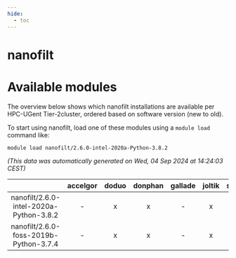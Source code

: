 ```yaml
---
hide:
  - toc
---
```


nanofilt
========

# Available modules


The overview below shows which nanofilt installations are available per HPC-UGent Tier-2cluster, ordered based on software version (new to old).

To start using nanofilt, load one of these modules using a `module load` command like:

```shell
module load nanofilt/2.6.0-intel-2020a-Python-3.8.2
```

*(This data was automatically generated on Wed, 04 Sep 2024 at 14:24:03 CEST)*  

| |accelgor|doduo|donphan|gallade|joltik|shinx|skitty|
| :---: | :---: | :---: | :---: | :---: | :---: | :---: | :---: |
|nanofilt/2.6.0-intel-2020a-Python-3.8.2|-|x|x|-|x|-|x|
|nanofilt/2.6.0-foss-2019b-Python-3.7.4|-|x|x|-|x|-|x|
